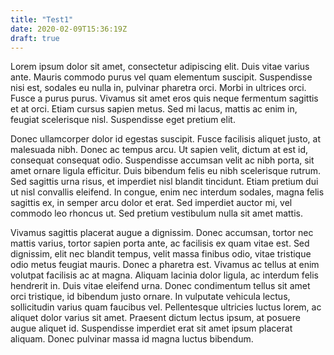 ```yaml
---
title: "Test1"
date: 2020-02-09T15:36:19Z
draft: true
---
```


Lorem ipsum dolor sit amet, consectetur adipiscing elit. Duis vitae varius ante. Mauris commodo purus vel quam elementum suscipit. Suspendisse nisi est, sodales eu nulla in, pulvinar pharetra orci. Morbi in ultrices orci. Fusce a purus purus. Vivamus sit amet eros quis neque fermentum sagittis et at orci. Etiam cursus sapien metus. Sed mi lacus, mattis ac enim in, feugiat scelerisque nisl. Suspendisse eget pretium elit.

Donec ullamcorper dolor id egestas suscipit. Fusce facilisis aliquet justo, at malesuada nibh. Donec ac tempus arcu. Ut sapien velit, dictum at est id, consequat consequat odio. Suspendisse accumsan velit ac nibh porta, sit amet ornare ligula efficitur. Duis bibendum felis eu nibh scelerisque rutrum. Sed sagittis urna risus, et imperdiet nisl blandit tincidunt. Etiam pretium dui ut nisl convallis eleifend. In congue, enim nec interdum sodales, magna felis sagittis ex, in semper arcu dolor et erat. Sed imperdiet auctor mi, vel commodo leo rhoncus ut. Sed pretium vestibulum nulla sit amet mattis.

Vivamus sagittis placerat augue a dignissim. Donec accumsan, tortor nec mattis varius, tortor sapien porta ante, ac facilisis ex quam vitae est. Sed dignissim, elit nec blandit tempus, velit massa finibus odio, vitae tristique odio metus feugiat mauris. Donec a pharetra est. Vivamus ac tellus at enim volutpat facilisis ac at magna. Aliquam lacinia dolor ligula, ac interdum felis hendrerit in. Duis vitae eleifend urna. Donec condimentum tellus sit amet orci tristique, id bibendum justo ornare. In vulputate vehicula lectus, sollicitudin varius quam faucibus vel. Pellentesque ultricies luctus lorem, ac aliquet dolor varius sit amet. Praesent dictum lectus ipsum, at posuere augue aliquet id. Suspendisse imperdiet erat sit amet ipsum placerat aliquam. Donec pulvinar massa id magna luctus bibendum.
